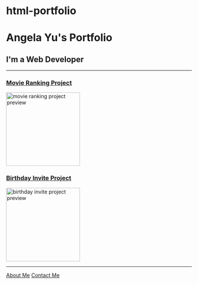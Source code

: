 # html-portfolio
<!DOCTYPE html>
<html lang="en">

<head>
  <meta charset="UTF-8">
  <title>Yogendra's Portfolio</title>
</head>

<body>
  <h1>Angela Yu's Portfolio</h1>
  <h2>I'm a Web Developer</h2>
  <hr />
  <h3><a href="./public/movie-ranking.html">Movie Ranking Project</a></h3>
  <img src="./assets/images/movie-ranking.png" height="200" alt="movie ranking project preview"/>
  <h3><a href="./public/birthday-invite.html">Birthday Invite Project</a></h3>
  <img src="./assets/images/birthday-invite.png" height="200" alt="birthday invite project preview"/>
  <hr />
  <a href="./public/about.html">About Me</a>
  <a href="./public/contact.html">Contact Me</a>
</body>

</html>
